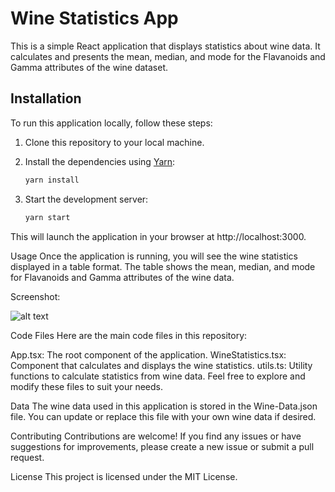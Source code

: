 # Wine Statistics App

This is a simple React application that displays statistics about wine data. It calculates and presents the mean, median, and mode for the Flavanoids and Gamma attributes of the wine dataset.

## Installation

To run this application locally, follow these steps:

1. Clone this repository to your local machine.
2. Install the dependencies using [Yarn](https://yarnpkg.com/):

   ```bash
   yarn install
3. Start the development server:

    ```bash
    yarn start
This will launch the application in your browser at http://localhost:3000.

Usage
Once the application is running, you will see the wine statistics displayed in a table format. The table shows the mean, median, and mode for Flavanoids and Gamma attributes of the wine data.

Screenshot:

![alt text](https://github.com/[rachitex]/[wine-stat-frontend]/blob/[master]/table-output.png?raw=true)

Code Files
Here are the main code files in this repository:

App.tsx: The root component of the application.
WineStatistics.tsx: Component that calculates and displays the wine statistics.
utils.ts: Utility functions to calculate statistics from wine data.
Feel free to explore and modify these files to suit your needs.

Data
The wine data used in this application is stored in the Wine-Data.json file. You can update or replace this file with your own wine data if desired.

Contributing
Contributions are welcome! If you find any issues or have suggestions for improvements, please create a new issue or submit a pull request.

License
This project is licensed under the MIT License.
